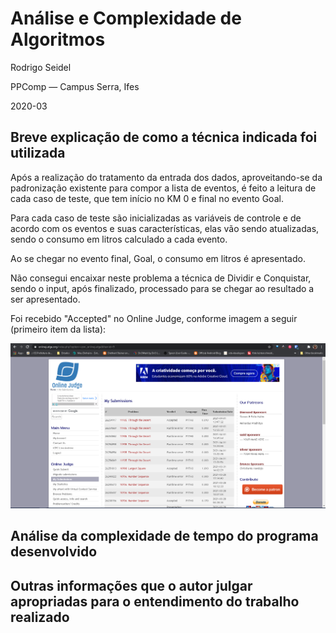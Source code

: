 # Análise e Complexidade de Algoritmos

Rodrigo Seidel

PPComp — Campus Serra, Ifes

2020-03

## Breve explicação de como a técnica indicada foi utilizada
Após a realização do tratamento da entrada dos dados, aproveitando-se da padronização existente para compor a lista de eventos, é feito a leitura de cada caso de teste, que tem início no KM 0 e final no evento Goal.

Para cada caso de teste são inicializadas as variáveis de controle e de acordo com os eventos e suas características, elas vão sendo atualizadas, sendo o consumo em litros calculado a cada evento.

Ao se chegar no evento final, Goal, o consumo em litros é apresentado.


Não consegui encaixar neste problema a técnica de Dividir e Conquistar, sendo o input, após finalizado, processado para se chegar ao resultado a ser apresentado.


Foi recebido "Accepted" no Online Judge, conforme imagem a seguir (primeiro item da lista):

![Veredito](./11935-veredito.png)

## Análise da complexidade de tempo do programa desenvolvido



## Outras informações que o autor julgar apropriadas para o entendimento do trabalho realizado
